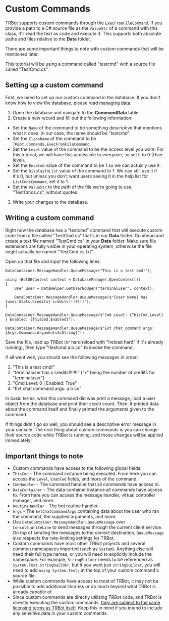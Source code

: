 # Custom Commands
TRBot supports custom commands through the [`ExecFromFileCommand`](../TRBot/TRBot.Commands/Commands/ExecFromFileCommand.cs). If you provide a path to a C# source file as the `ValueStr` of a command with this class, it'll read the text as code and execute it. This supports both absolute paths and files relative to the **Data** folder.

There are some important things to note with custom commands that will be mentioned later.

This tutorial will be using a command called "testcmd" with a source file called "TestCmd.cs".

## Setting up a custom command
First, we need to set up our custom command in the database. If you don't know how to view the database, please read [managing data](./Managing-Data.md).

1. Open the database and navigate to the **CommandData** table.
2. Create a new record and fill out the following information:
  - Set the `Name` of the command to be something descriptive that mentions what it does. In our case, the name should be "testcmd".
  - Set the `ClassName` of the command to be `TRBot.Commands.ExecFromFileCommand`.
  - Set the `Level` value of the command to be the access level you want. For this tutorial, we will have this accessible to everyone, so set it to 0 (User level).
  - Set the `Enabled` value of the command to be 1 so we can actually use it.
  - Set the `DisplayInList` value of the command to 1. We can still use it if it's 0, but unless you don't want users seeing it in the help list for `ListCmdsCommand`, set it to 1.
  - Set the `ValueStr` to the path of the file we're going to use, "TestCmds.cs", without quotes.
3. Write your changes to the database.

## Writing a custom command
Right now the database has a "testcmd" command that will execute custom code from a file called "TestCmd.cs" that's in our **Data** folder. Go ahead and create a text file named "TestCmd.cs" in your **Data** folder. Make sure file extensions are fully visible in your operating system, otherwise the file might actually be named "TestCmd.cs.txt".

Open up that file and input the following lines:

```
DataContainer.MessageHandler.QueueMessage("This is a test cmd!");

using (BotDBContext context = DatabaseManager.OpenContext())
{
    User user = DataHelper.GetUserNoOpen("terminaluser", context);
    
    DataContainer.MessageHandler.QueueMessage($"{user.Name} has {user.Stats.Credits} credits!!!!!!!");
}

DataContainer.MessageHandler.QueueMessage($"Cmd Level: {ThisCmd.Level} | Enabled: {ThisCmd.Enabled}");

DataContainer.MessageHandler.QueueMessage($"Evt chat command args: {Args.Command.ArgumentsAsString}");
```

Save the file, load up TRBot (or hard reload with "!reload hard" if it's already running), then type "!testcmd a b cd" to invoke the command.

If all went well, you should see the following messages in order:
1. "This is a test cmd!"
2. "terminaluser has x credits!!!!!!!" ("x" being the number of credits for "terminaluser")
3. "Cmd Level: 0 | Enabled: True"
4. "Evt chat command args: a b cd"

In basic terms, what this command did was print a message, load a user object from the database and print their credit count. Then, it printed data about the command itself and finally printed the arguments given to the command.

If things didn't go so well, you should see a descriptive error message in your console. The nice thing about custom commands is you can change their source code while TRBot is running, and those changes will be applied immediately!

## Important things to note
- Custom commands have access to the following global fields:
 - `ThisCmd` - The command instance being executed. From here you can access the `Level`, `Enabled` fields, and more of the command.
 - `CmdHandler` - The command handler that all commands have access to.
 - `DataContainer` - The data container instance all commands have access to. From here you can access the message handler, virtual controller manager, and more.
 - `RoutineHandler` - The bot routine handler.
 - `Args` - The `EvtChatCommandArgs` containing data about the user who ran the command, the supplied arguments, and more.
- Use `DataContainer.MessageHandler.QueueMessage` over `Console.WriteLine` to send messages through the current client service. On top of sending the messages to the correct destination, `QueueMessage` also respects the rate-limiting settings for TRBot.
- Custom commands have most other TRBot projects and several common namespaces imported (such as `System`). Anything else will need their full type names, or you will need to explicitly include the namespace. For example, `StringBuilder` needs to be referenced as `System.Text.StringBuilder`, but if you want just `StringBuilder`, you will need to add `using System.Text;` at the top of your custom command's source file.
- While custom commands have access to most of TRBot, it may not be possible to add additional libraries or do much beyond what TRBot is already capable of.
- Since custom commands are directly utilizing TRBot code, and TRBot is directly executing the custom commands, [they are subject to the same licensing terms as TRBot itself](../LICENSE). Keep this in mind if you intend to include any sensitive data in your custom commands.
